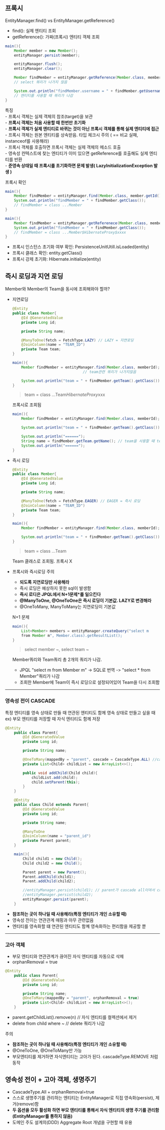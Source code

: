 ## 프록시   
EntityManager.find() vs EntityManager.getReference()    
- find(): 실제 엔티티 조회   
- getReference(): 가짜(프록시) 엔티티 객체 조회     
```java     
main(){
    Member member = new Member();
    entityManager.persist(member);

    entityManager.flush();
    entityManager.clear();

    Member findMember = entityManager.getReference(Member.class, member.getId());   
    // select 쿼리가 나가지 않음

    System.out.println("findMember.username = " + findMember.getUsername());
    // 엔티티를 사용할 때 쿼리가 나감
}
```     
특징    
    - 프록시 객체는 실제 객체의 참조(target)을 보관     
    - <b>프록시 객체는 처음 사용할 때 한번만 초기화</b>     
    - <b>프록시 객체가 실제 엔티티로 바뀌는 것이 아닌 프록시 객체를 통해 실제 엔티티에 접근</b>     
    - 프록시 객체는 원본 엔티티를 상속받음. 타입 체크시 주의 ( == 비교 실패, instanceof를 사용해라)   
    - 프록시 객체를 호출하면 프록시 객체는 실제 객체의 메소드 호출      
    - 영속성 컨텍스트에 찾는 엔티티가 이미 있으면 getReference를 호출해도 실제 엔티티를 반환        
    - <b>준영속 상태일 때 프록시를 초기화하면 문제 발생( LazyInitializationException 발생 )</b>       

프록시 확인     
```java     
main(){
    Member findMember = entityManager.find(Member.class, member.getId());
    System.out.println("findMember = " + findMember.getClass());
    // findMember = class ...Member
}
```     
```java     
main(){
    Member findMember = entityManager.getReferenece(Member.class, member.getId());
    System.out.println("findMember = " + findMember.getClass());
    // findMember = class ...Member$HibernateProxy$xxxx
}
```     
- 프록시 인스턴스 초기화 여부 확인: PersistenceUnitUtill.isLoaded(entity)       
- 프록시 클래스 확인: entity.getClass()     
- 프록시 강제 초기화: Hibernate.initialize(entity)      

## 즉시 로딩과 지연 로딩    
Member와 Member의 Team을 동시에 조회해와야 할까?    
- 지연로딩     
    ```java     
    @Entity
	public class Member{
		@Id @GeneratedValue
		private Long id;

		private String name;

		@ManyToOne(fetch = FetchType.LAZY) // LAZY = 지연로딩
		@JoinColumn(name = "TEAM_ID")
		private Team team;
	}

	main(){
		Member findMember = entityManager.find(Member.class, memberId);
									// team관련 쿼리가 나가지않음

		System.out.println("team = " + findMember.getTeam().getClass());
	}
    ```     
    > team = class ...Team$HibernateProxy$xxx   
    
    프록시로 조회됨     
    ```java     
    main(){
		Member findMember = entityManager.find(Member.class, memberId);

		System.out.println("team = " + findMember.getTeam().getClass());

		System.out.println("======");
		String name = findMember.getTeam.getName(); // team을 사용할 때 team을 초기화(조회) 함
		System.out.println("======");
	}
    ```
- 즉시 로딩     
    ```java     
    @Entity
	public class Member{
		@Id @GeneratedValue
		private Long id;

		private String name;

		@ManyToOne(fetch = FetchType.EAGER) // EAGER = 즉시 로딩
		@JoinColumn(name = "TEAM_ID")
		private Team team;
	}

	main(){
		Member findMember = entityManager.find(Member.class, memberId);// member와 team을 join해서 조회     

		System.out.println("team = " + findMember.getTeam().getClass());
	}
    ```     
    > team = class ...Team      

    Team 클래스로 조회됨. 프록시 X

- 프록시와 즉시로딩 주의    
    - <b>되도록 지연로딩만 사용해라</b>     
    - 즉시 로딩은 예상하지 못한 sql이 발생함        
    - <b>즉시 로디은 JPQL에서 N+1문제*를 일으킨다</b>       
    - <b>@ManyToOne, @OneToOne은 즉시 로딩이 기본값. LAZY로 변경해라</b>        
    - @OneToMany, ManyToMany는 지연로딩이 기본값    

    N+1 문제
    ```java     
    main(){
		List<Member> members = entityManager.createQuery("select m 
		from Member m", Member.class).getResultList();
	}
    ```
    > select member ~, select team ~    

    Member쿼리와 Team쿼리 총 2개의 쿼리가 나감.
    - JPQL "select m from Member m" -> SQL로 번역 -> "select * from Member"쿼리가 나감      
    - 조회한 Member에 Team이 즉시 로딩으로 설정되어있어 Team을 다시 조회함
---
### 영속성 전이 CASCADE
특정 엔티티를 영속 상태로 만들 때 연관된 엔티티도 함께 영속 상태로 만들고 싶을 때       
ex) 부모 엔티티를 저장할 때 자식 엔티티도 함께 저장
```java     
@Entity
	public class Parent{
		@Id @GeneratedValue
		private Long id;

		private String name;

		@OneToMany(mappedBy = "parent", cascade = CascadeType.ALL) //cascade
		private List<Child> childList = new ArrayList<>();

		public void addChild(Child child){
			childList.add(child);
			child.setParent(this);
		}
	}

	@Entity
	public class Child extends Parent{
		@Id @GeneratedValue
		private Long id;

		private String name;

		@ManyToOne
		@JoinColumn(name = "parent_id")
		private Parent parent;
	}

	main(){
		Child child1 = new Child();
		Child child2 = new Child();

		Parent parent = new Parent();
		Parent.addChild(child1);
		Parent.addChild(child2);

		//entityManager.persist(child1); // parent가 cascade all이여서 child도 영속 상태가 됨
		//entityManager.persist(child2);
		entityManager.persist(parent);
	}
```     
- <b>참조하는 곳이 하나일 때 사용해라(특정 엔티티가 개인 소유할 때)</b>     
- 영속성 전이는 연관관계 매핑과 아무 관련없음       
- 엔티티를 영속화할 떄 연관된 엔티티도 함꼐 영속화하는 편리함을 제공할 뿐       

---
### 고아 객체
- 부모 엔티티와 연관관계가 끊어진 자식 엔티티를 자동으로 삭제   
- orphanRemoval = true
```java
@Entity
	public class Parent{
		@Id @GeneratedValue
		private Long id;

		private String name;
		@OneToMany(mappedBy = "parent", orphanRemoval = true)
		private List<Child> childList = new ArrayList<>();
	}
```     

- parent.getChildList().remove(n) // 자식 엔티티를 컬렉션에서 제거      
- delete from child where ~ // delete 쿼리가 나감       

주의    
- <b>참조하는 곳이 하나일 때 사용해라(특정 엔티티가 개인 소유할 때)</b>     
- @OneToOne, @OneToMany만 가능  
- 부모엔티티를 제거하면 자식엔티티는 고아가 된다. cascadeType.REMOVE 처럼 동작      

## 영속성 전이 + 고아 객체, 생명주기    
- CascadeType.All + orphanRemoval=true      
- 스스로 생명주기를 관리하는 엔티티는 EntityManager로 직접 영속화(persist), 제거(remove)함      
- <b>두 옵션을 모두 활성화 하면 부모 엔티티를 통해서 자식 엔티티의 생명 주기를 관리함(EntityManager를 통하지 않음)</b>      
- 도메인 주도 설계의(DDD) Aggregate Root 개념을 구현할 때 유용